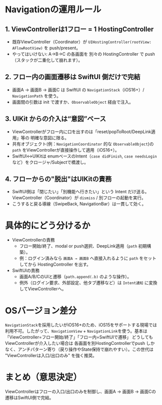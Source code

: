 # Navigationの運用ルール
## 1. ViewControllerは1フロー = 1 HostingController
- 既存ViewController（Coordinator）が `UIHostingController(rootView: AFlowRootView)` を push/present。
- やってはいけない: A→B→C の各画面を 別々の HostingController で push（スタックが二重化して崩れます）。

## 2. フロー内の画面遷移は SwiftUI 側だけで完結
- 画面A → 画面B → 画面C は SwiftUI の `NavigationStack`（iOS16+）/ `NavigationPath` を使う。
- 画面間の引数は init で渡すか、`ObservableObject` 経由で注入。

## 3. UIKit からの介入は“意図”ベース
- ViewControllerがフロー内に口を出すのは「reset/popToRoot/DeepLink適用」等の 明確な意図に限る。
- 共有オブジェクト(例：`NavigationCoordinator` 的な `ObservableObject`)の `path` をViewControllerが直接操作して適用（iOS16+）。
- SwiftUI↔UIKitは enumベースのIntent（`case didFinish`, `case needsLogin` など）をクロージャ/Subjectで橋渡し。

## 4. フローからの"脱出"はUIKitの責務
- SwiftUI側は「閉じたい」「別機能へ行きたい」という Intent だけ送る。ViewController（Coordinator）が `dismiss` / 別フローの起動を実行。
- こうすると戻る導線（SwipeBack, NavigationBar）は一貫して効く。

# 具体的にどう分けるか
- ViewControllerの責務
  - フロー開始/終了、modal or push選択、DeepLink適用（`path` 初期構築）。
  - 例：ログイン済みなら `画面A → 画面B` へ直接入れるように `path` をセットしてから HostingController を出す。
- SwiftUIの責務
  - 画面A/B/CのUIと遷移（`path.append(.b)` のような操作）。
  - 例外（ログイン要求、外部設定、他タブ遷移など）は `Intent通知` に変換してViewControllerへ。

# OSバージョン差分
`NavigationStack`を採用したいがiOS16+のため、iOS15をサポートする現場では利用不可。したがって、`NavigationView` + `NavigationLink`を使う。基本は「ViewController=フロー開始/終了」「フロー内=SwiftUIで遷移」
どうしてもViewControllerが介入したい場合は 各画面を別HostingControllerでpush しかなく、アンチパターン寄り（戻り操作やState保持で崩れやすい）。この世代は "ViewControllerは入口/出口のみ" を強く推奨。

# まとめ（意思決定）
ViewControllerはフローの入口/出口のみを制御し、画面A → 画面B → 画面Cの遷移はSwiftUI側で完結。
